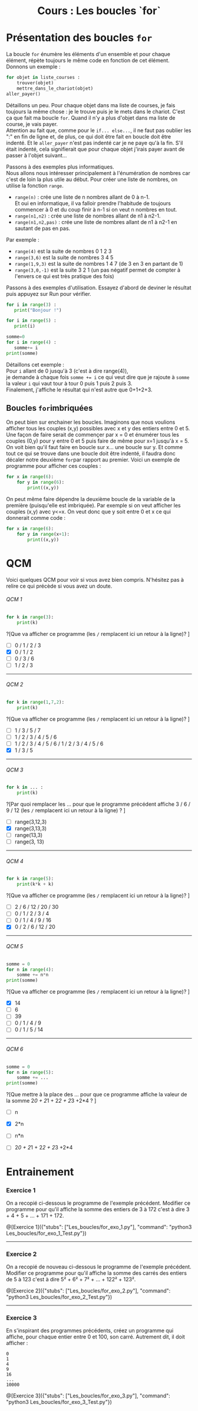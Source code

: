<h1> <center>Cours : Les boucles `for`</center></h1>

# Présentation des boucles `for`

La boucle `for` énumère les éléments d'un ensemble et pour chaque élément, répète toujours le même code en fonction de cet élément. Donnons un exemple :

``` python
for objet in liste_courses :
    trouver(objet)
    mettre_dans_le_chariot(objet)
aller_payer()
```
Détaillons un peu. Pour chaque objet dans ma liste de courses, je fais toujours la même chose : je le trouve puis je le mets dans le chariot. C'est ça que fait ma boucle `for`. Quand il n'y a plus d'objet dans ma liste de course, je vais payer.  
Attention au fait que, comme pour le `if... else...`, il ne faut pas oublier les ":" en fin de ligne et, de plus, ce qui doit être fait en boucle doit être indenté. Et le `aller_payer` n'est pas indenté car je ne paye qu'à la fin. S'il était indenté, cela signifierait que pour chaque objet j'irais payer avant de passer à l'objet suivant...

Passons à des exemples plus informatiques.  
Nous allons nous intéresser principalement à l'énumération de nombres car c'est de loin la plus utile au début. Pour créer une liste de nombres, on utilise la fonction `range`.

+ `range(n)` : crée une liste de n nombres allant de 0 à n-1.  
Et oui en informatique, il va falloir prendre l'habitude de toujours commencer à 0 et du coup finir à n-1 si on veut n nombres en tout.
+ `range(n1,n2)` : crée une liste de nombres allant de n1 à n2-1.
+ `range(n1,n2,pas)` : crée une liste de nombres allant de n1 à n2-1 en sautant de pas en pas.

Par exemple :  
- `range(4)` est la suite de nombres 0 1 2 3
- `range(3,6)` est la suite de nombres 3 4 5
- `range(1,9,3)` est la suite de nombres 1 4 7 (de 3 en 3 en partant de 1)
- `range(3,0,-1)` est la suite 3 2 1  (un pas négatif permet de compter à l'envers ce qui est très pratique des fois)

Passons à des exemples d'utilisation. Essayez d'abord de deviner le résultat puis appuyez sur Run pour vérifier.
```python runnable
for i in range(3) :
   print("Bonjour !")
```
```python runnable
for i in range(5) :
   print(i)
```
```python runnable
somme=0
for i in range(4) :
   somme+= i
print(somme)
```
Détaillons cet exemple :  
Pour `i` allant de 0 jusqu'à 3 (c'est à dire range(4)),  
je demande à chaque fois `somme += i` ce qui veut dire que je rajoute à `somme` la valeur `i` qui vaut tour à tour 0 puis 1 puis 2 puis 3.  
Finalement, j'affiche le résultat qui n'est autre que 0+1+2+3.

## Boucles `for`imbriquées

On peut bien sur enchainer les boucles. Imaginons que nous voulions afficher tous les couples (x,y) possibles avec x et y des entiers entre 0 et 5. Une façon de faire serait de commençer par x = 0 et énumérer tous les couples (0,y) pour y entre 0 et 5 puis faire de même pour x=1 jusqu'à x = 5. On voit bien qu'il faut faire en boucle sur x... une boucle sur y. Et comme tout ce qui se trouve dans une boucle doit être indenté, il faudra donc décaler notre deuxième `for`par rapport au premier. Voici un exemple de programme pour afficher ces couples :
```python runnable
for x in range(6):
    for y in range(6):
        print((x,y))
```
On peut même faire dépendre la deuxième boucle de la variable de la première (puisqu'elle est imbriquée). Par exemple si on veut afficher les couples (x,y) avec y<=x. On veut donc que y soit entre 0 et x ce qui donnerait comme code :
```python runnable
for x in range(6):
    for y in range(x+1):
        print((x,y))
```


# QCM

Voici quelques QCM pour voir si vous avez bien compris. N'hésitez pas à relire ce qui précède si vous avez un doute.

###### QCM 1
```python
for k in range(3):
    print(k)
```  
?[Que va afficher ce programme (les `/` remplacent ici un retour à la ligne)? ]
-[ ] 0 / 1 / 2 / 3
-[x] 0 / 1 / 2
-[ ] 0 / 3 / 6
-[ ] 1 / 2 / 3

---

###### QCM 2
```python
for k in range(1,7,2):
    print(k)
```  
?[Que va afficher ce programme (les `/` remplacent ici un retour à la ligne)? ]
-[ ] 1 / 3 / 5 / 7
-[ ] 1 / 2 / 3 / 4 / 5 / 6
-[ ] 1 / 2 / 3 / 4 / 5 / 6 / 1 / 2 / 3 / 4 / 5 / 6
-[x] 1 / 3 / 5 

---

###### QCM 3
```python
for k in ... :
    print(k)
```  
?[Par quoi remplacer les ... pour que le programme précédent affiche 3 / 6 / 9 / 12 (les `/` remplacent ici un retour à la ligne) ? ]
-[ ] range(3,12,3)
-[x] range(3,13,3)
-[ ] range(13,3)
-[ ] range(3, 13)

---

###### QCM 4
```python
for k in range(5):
    print(k*k + k)
```  
?[Que va afficher ce programme (les `/` remplacent ici un retour à la ligne)? ]
-[ ] 2  / 6 / 12 / 20 / 30
-[ ] 0 / 1 / 2 / 3 / 4 
-[ ] 0 / 1 / 4 / 9 / 16 
-[x] 0 / 2 / 6 / 12 / 20 

---

###### QCM 5
```python
somme = 0
for n in range(4):
    somme += n*n
print(somme)
```  
?[Que va afficher ce programme (les `/` remplacent ici un retour à la ligne)? ]
-[x] 14
-[ ] 6 
-[ ] 39 
-[ ] 0 / 1 / 4 / 9 
-[ ] 0 / 1 / 5 / 14

---

###### QCM 6
```python
somme = 0
for n in range(5):
    somme += ...
print(somme)
```  
?[Que mettre à la place des ... pour que ce programme affiche la valeur de la somme 2*0 + 2*1 + 2*2 + 2*3 +2*4 ? ]
-[ ] n
-[x] 2*n 
-[ ] n*n
-[ ] 2*0 + 2*1 + 2*2 + 2*3 +2*4


# Entrainement 

### Exercice 1

On a recopié ci-dessous le programme de l'exemple précédent.
Modifier ce programme pour qu'il affiche la somme des entiers de 3 à 172 c'est à dire 3 + 4 + 5 + ... + 171 + 172.

@[Exercice 1]({"stubs": ["Les_boucles/for_exo_1.py"], "command": "python3 Les_boucles/for_exo_1_Test.py"})

---

### Exercice 2

On a recopié de nouveau ci-dessous le programme de l'exemple précédent.
Modifier ce programme pour qu'il affiche la somme des carrés des entiers de 5 à 123 c'est à dire 5² + 6² + 7² + ... + 122² + 123².

@[Exercice 2]({"stubs": ["Les_boucles/for_exo_2.py"], "command": "python3 Les_boucles/for_exo_2_Test.py"})

---

### Exercice 3

En s'inspirant des programmes précédents, créez un programme qui affiche, pour chaque entier entre 0 et 100, son carré. Autrement dit, il doit afficher :

    0  
    1  
    4  
    9  
    16 
    ...
    10000

@[Exercice 3]({"stubs": ["Les_boucles/for_exo_3.py"], "command": "python3 Les_boucles/for_exo_3_Test.py"})
